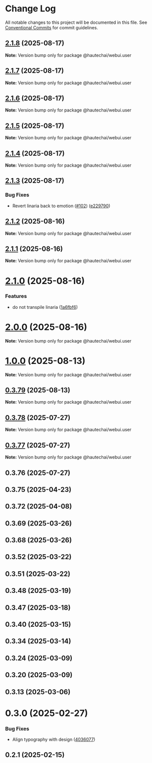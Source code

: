 # Change Log

All notable changes to this project will be documented in this file.
See [Conventional Commits](https://conventionalcommits.org) for commit guidelines.

## [2.1.8](https://github.com/HautechAI/webui/compare/@hautechai/webui.user@2.1.7...@hautechai/webui.user@2.1.8) (2025-08-17)

**Note:** Version bump only for package @hautechai/webui.user

## [2.1.7](https://github.com/HautechAI/webui/compare/@hautechai/webui.user@2.1.6...@hautechai/webui.user@2.1.7) (2025-08-17)

**Note:** Version bump only for package @hautechai/webui.user

## [2.1.6](https://github.com/HautechAI/webui/compare/@hautechai/webui.user@2.1.5...@hautechai/webui.user@2.1.6) (2025-08-17)

**Note:** Version bump only for package @hautechai/webui.user

## [2.1.5](https://github.com/HautechAI/webui/compare/@hautechai/webui.user@2.1.4...@hautechai/webui.user@2.1.5) (2025-08-17)

**Note:** Version bump only for package @hautechai/webui.user

## [2.1.4](https://github.com/HautechAI/webui/compare/@hautechai/webui.user@2.1.3...@hautechai/webui.user@2.1.4) (2025-08-17)

**Note:** Version bump only for package @hautechai/webui.user

## [2.1.3](https://github.com/HautechAI/webui/compare/@hautechai/webui.user@2.1.2...@hautechai/webui.user@2.1.3) (2025-08-17)

### Bug Fixes

- Revert linaria back to emotion ([#102](https://github.com/HautechAI/webui/issues/102)) ([e229790](https://github.com/HautechAI/webui/commit/e229790dae8eba4b3037bbe41365e5a73ab7f6dc))

## [2.1.2](https://github.com/HautechAI/webui/compare/@hautechai/webui.user@2.1.1...@hautechai/webui.user@2.1.2) (2025-08-16)

**Note:** Version bump only for package @hautechai/webui.user

## [2.1.1](https://github.com/HautechAI/webui/compare/@hautechai/webui.user@2.1.0...@hautechai/webui.user@2.1.1) (2025-08-16)

**Note:** Version bump only for package @hautechai/webui.user

# [2.1.0](https://github.com/HautechAI/webui/compare/@hautechai/webui.user@1.0.0...@hautechai/webui.user@2.1.0) (2025-08-16)

### Features

- do not transpile linaria ([1a6fbf6](https://github.com/HautechAI/webui/commit/1a6fbf6353a0e5028040006b5045170cf83f1ba0))

# [2.0.0](https://github.com/HautechAI/webui/compare/@hautechai/webui.user@1.0.0...@hautechai/webui.user@2.0.0) (2025-08-16)

**Note:** Version bump only for package @hautechai/webui.user

# [1.0.0](https://github.com/HautechAI/webui/compare/@hautechai/webui.user@0.3.79...@hautechai/webui.user@1.0.0) (2025-08-13)

**Note:** Version bump only for package @hautechai/webui.user

## [0.3.79](https://github.com/HautechAI/webui/compare/@hautechai/webui.user@0.3.78...@hautechai/webui.user@0.3.79) (2025-08-13)

**Note:** Version bump only for package @hautechai/webui.user

## [0.3.78](https://github.com/HautechAI/webui/compare/@hautechai/webui.user@0.3.77...@hautechai/webui.user@0.3.78) (2025-07-27)

**Note:** Version bump only for package @hautechai/webui.user

## [0.3.77](https://github.com/HautechAI/webui/compare/@hautechai/webui.user@0.3.76...@hautechai/webui.user@0.3.77) (2025-07-27)

**Note:** Version bump only for package @hautechai/webui.user

## 0.3.76 (2025-07-27)

## 0.3.75 (2025-04-23)

## 0.3.72 (2025-04-08)

## 0.3.69 (2025-03-26)

## 0.3.68 (2025-03-26)

## 0.3.52 (2025-03-22)

## 0.3.51 (2025-03-22)

## 0.3.48 (2025-03-19)

## 0.3.47 (2025-03-18)

## 0.3.40 (2025-03-15)

## 0.3.34 (2025-03-14)

## 0.3.24 (2025-03-09)

## 0.3.20 (2025-03-09)

## 0.3.13 (2025-03-06)

# 0.3.0 (2025-02-27)

### Bug Fixes

- Align typography with design ([4036077](https://github.com/HautechAI/webui/commit/403607724cca6303f881d4359b9ec3f596684244))

## 0.2.1 (2025-02-15)

